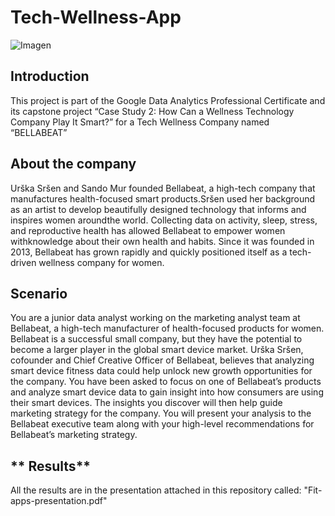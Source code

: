# Tech-Wellness-App

![Imagen](https://user-images.githubusercontent.com/70659176/192335288-980da27b-8c84-4719-8504-6ac5c87f8cac.png)


## **Introduction**
This project is part of the Google Data Analytics Professional Certificate and its capstone project “Case Study 2: How Can a Wellness Technology Company Play It Smart?” for a Tech Wellness Company named “BELLABEAT”

## **About the company**
Urška Sršen and Sando Mur founded Bellabeat, a high-tech company that manufactures health-focused smart products.Sršen used her background as an artist to develop beautifully designed technology that informs and inspires women aroundthe world. Collecting data on activity, sleep, stress, and reproductive health has allowed Bellabeat to empower women withknowledge about their own health and habits. Since it was founded in 2013, Bellabeat has grown rapidly and quickly positioned itself as a tech-driven wellness company for women.

## **Scenario**
You are a junior data analyst working on the marketing analyst team at Bellabeat, a high-tech manufacturer of health-focused products for women. Bellabeat is a successful small company, but they have the potential to become a larger player in the global smart device market. Urška Sršen, cofounder and Chief Creative Officer of Bellabeat, believes that analyzing smart device fitness data could help unlock new growth opportunities for the company. 
You have been asked to focus on one of Bellabeat’s products and analyze smart device data to gain insight into how consumers are using their smart devices. The insights you discover will then help guide marketing strategy for the company. You will present your analysis to the Bellabeat executive team along with your high-level recommendations for Bellabeat’s marketing strategy.

## ** Results**
All the results are in the presentation attached in this repository called: "Fit-apps-presentation.pdf"
